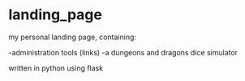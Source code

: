 # landing_page
my personal landing page, containing:

-administration tools (links)
-a dungeons and dragons dice simulator

written in python using flask
